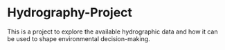 # Hydrography-Project

This is a project to explore the available hydrographic data and how it can be used to shape environmental decision-making.
